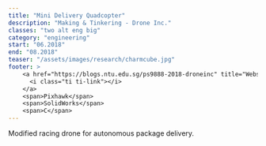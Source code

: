```yaml
---
title: "Mini Delivery Quadcopter"
description: "Making & Tinkering - Drone Inc."
classes: "two alt eng big"
category: "engineering"
start: "06.2018"
end: "08.2018"
teaser: "/assets/images/research/charmcube.jpg"
footer: >
    <a href="https://blogs.ntu.edu.sg/ps9888-2018-droneinc" title="Website">
      <i class="ti ti-link"></i>
    </a>
    <span>Pixhawk</span>
    <span>SolidWorks</span>
    <span>C</span>
---
```


Modified racing drone for autonomous package delivery.